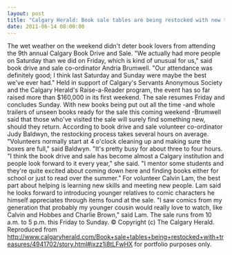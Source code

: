 ```yaml
---
layout: post
title: "Calgary Herald: Book sale tables are being restocked with new treasures"
date: 2011-06-14 08:00:00
---
```


The wet weather on the weekend didn't deter book lovers from attending the 9th annual Calgary Book Drive and Sale. "We actually had more people on Saturday than we did on Friday, which is kind of unusual for us," said book drive and sale co-ordinator Andria Brumwell. "Our attendance was definitely good; I think last Saturday and Sunday were maybe the best we've ever had." Held in support of Calgary's Servants Anonymous Society and the Calgary Herald's Raise-a-Reader program, the event has so far raised more than $160,000 in its first weekend. The sale resumes Friday and concludes Sunday. With new books being put out all the time -and whole trailers of unseen books ready for the sale this coming weekend -Brumwell said that those who've visited the sale will surely find something new, should they return. According to book drive and sale volunteer co-ordinator Judy Baldwyn, the restocking process takes several hours on average. "Volunteers normally start at 4 o'clock cleaning up and making sure the boxes are full," said Baldwyn. "It's pretty busy for about three to four hours. "I think the book drive and sale has become almost a Calgary institution and people look forward to it every year," she said. "I mentor some students and they're quite excited about coming down here and finding books either for school or just to read over the summer." For volunteer Calvin Lam, the best part about helping is learning new skills and meeting new people. Lam said he looks forward to introducing younger relatives to comic characters he himself appreciates through items found at the sale. "I saw comics from my generation that probably my younger cousin would really love to watch, like Calvin and Hobbes and Charlie Brown," said Lam. The sale runs from 10 a.m. to 5 p.m. this Friday to Sunday. © Copyright (c) The Calgary Herald. Reproduced from http://www.calgaryherald.com/Book+sale+tables+being+restocked+with+treasures/4941702/story.html#ixzz1i8tLFwHX for portfolio purposes only.